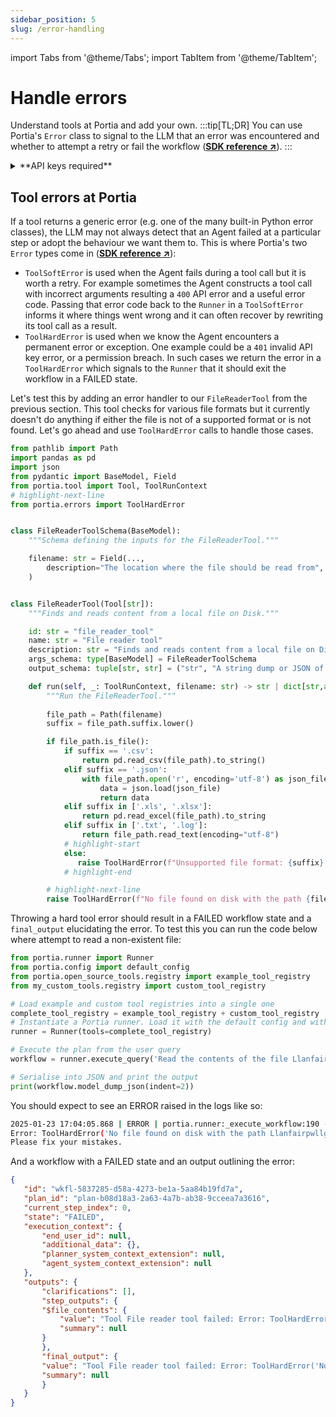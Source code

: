 ```yaml
---
sidebar_position: 5
slug: /error-handling
---
```


import Tabs from '@theme/Tabs';
import TabItem from '@theme/TabItem';

# Handle errors
Understand tools at Portia and add your own.
:::tip[TL;DR]
You can use Portia's `Error` class to signal to the LLM that an error was encountered and whether to attempt a retry or fail the workflow (<a href="/SDK/portia/errors" target="_blank">**SDK reference ↗**</a>).
:::

<details>
<summary>**API keys required**</summary>

We will use a simple GET endpoint from OpenWeatherMap in this section. Please sign up to obtain an API key from them (<a href="https://home.openweathermap.org/users/sign_in" target="_blank">**↗**</a>) and set it in the environment variable `OPENWEATHERMAP_API_KEY`.

We're assuming you already have a Tavily key provisioned from the previous sections in this doc. If not, then head over to their website and do so (<a href="https://tavily.com/" target="_blank">**↗**</a>). We will set it in the environment variable `TAVILY_API_KEY`.
</details>

## Tool errors at Portia
If a tool returns a generic error (e.g. one of the many built-in Python error classes), the LLM may not always detect that an Agent failed at a particular step or adopt the behaviour we want them to. This is where Portia's two `Error` types come in (<a href="/SDK/portia/errors" target="_blank">**SDK reference ↗**</a>):
- `ToolSoftError` is used when the Agent fails during a tool call but it is worth a retry. For example sometimes the Agent constructs a tool call with incorrect arguments resulting a `400` API error and a useful error code. Passing that error code back to the `Runner` in a `ToolSoftError` informs it where things went wrong and it can often recover by rewriting its tool call as a result.
- `ToolHardError` is used when we know the Agent encounters a permanent error or exception. One example could be a `401` invalid API key error, or a permission breach. In such cases we return the error in a `ToolHardError` which signals to the `Runner` that it should exit the workflow in a FAILED state.

Let's test this by adding an error handler to our `FileReaderTool` from the previous section. This tool checks for various file formats but it currently doesn't do anything if either the file is not of a supported format or is not found. Let's go ahead and use `ToolHardError` calls to handle those cases.
```python title="my_custom_tools/file_reader_tool.py"
from pathlib import Path
import pandas as pd
import json
from pydantic import BaseModel, Field
from portia.tool import Tool, ToolRunContext
# highlight-next-line
from portia.errors import ToolHardError


class FileReaderToolSchema(BaseModel):
    """Schema defining the inputs for the FileReaderTool."""

    filename: str = Field(..., 
        description="The location where the file should be read from",
    )


class FileReaderTool(Tool[str]):
    """Finds and reads content from a local file on Disk."""

    id: str = "file_reader_tool"
    name: str = "File reader tool"
    description: str = "Finds and reads content from a local file on Disk"
    args_schema: type[BaseModel] = FileReaderToolSchema
    output_schema: tuple[str, str] = ("str", "A string dump or JSON of the file content")

    def run(self, _: ToolRunContext, filename: str) -> str | dict[str,any]:       
        """Run the FileReaderTool."""
        
        file_path = Path(filename)
        suffix = file_path.suffix.lower()

        if file_path.is_file():
            if suffix == '.csv':
                return pd.read_csv(file_path).to_string()
            elif suffix == '.json':
                with file_path.open('r', encoding='utf-8') as json_file:
                    data = json.load(json_file)
                    return data
            elif suffix in ['.xls', '.xlsx']:
                return pd.read_excel(file_path).to_string
            elif suffix in ['.txt', '.log']:
                return file_path.read_text(encoding="utf-8")
            # highlight-start
            else:
               raise ToolHardError(f"Unsupported file format: {suffix}. Supported formats are .txt, .log, .csv, .json, .xls, .xlsx.")
            # highlight-end

        # highlight-next-line
        raise ToolHardError(f"No file found on disk with the path {filename}.")
```

Throwing a hard tool error should result in a FAILED workflow state and a `final_output` elucidating the error. To test this you can run the code below where attempt to read a non-existent file:
```python title=main.py skip=true
from portia.runner import Runner
from portia.config import default_config
from portia.open_source_tools.registry import example_tool_registry
from my_custom_tools.registry import custom_tool_registry

# Load example and custom tool registries into a single one
complete_tool_registry = example_tool_registry + custom_tool_registry
# Instantiate a Portia runner. Load it with the default config and with the tools above
runner = Runner(tools=complete_tool_registry)

# Execute the plan from the user query
workflow = runner.execute_query('Read the contents of the file Llanfairpwllgwyngyllgogerychwyrndrobwllllantysiliogogogoch.txt.')

# Serialise into JSON and print the output
print(workflow.model_dump_json(indent=2))
```

You should expect to see an ERROR raised in the logs like so:
```bash
2025-01-23 17:04:05.868 | ERROR | portia.runner:_execute_workflow:190 - error: Tool File reader tool failed
Error: ToolHardError('No file found on disk with the path Llanfairpwllgwyngyllgogerychwyrndrobwllllantysiliogogogoch.txt.')
Please fix your mistakes.
 ```
 And a workflow with a FAILED state and an output outlining the error:
 ```json title=workflow_error.py
{
    "id": "wkfl-5837285-d58a-4273-be1a-5aa84b19fd7a",
    "plan_id": "plan-b08d18a3-2a63-4a7b-ab38-9cceea7a3616",
    "current_step_index": 0,
    "state": "FAILED",
    "execution_context": {
        "end_user_id": null,
        "additional_data": {},
        "planner_system_context_extension": null,
        "agent_system_context_extension": null
    },
    "outputs": {
        "clarifications": [],
        "step_outputs": {
        "$file_contents": {
            "value": "Tool File reader tool failed: Error: ToolHardError('No file found on disk with the path Llanfairpwllgwyngyllgogerychwyrndrobwllllantysiliogogogoch.txt.')\n Please fix your mistakes.",
            "summary": null
        }
        },
        "final_output": {
        "value": "Tool File reader tool failed: Error: ToolHardError('No file found on disk with the path Llanfairpwllgwyngyllgogerychwyrndrobwllllantysiliogogogoch.txt.')\n Please fix your mistakes.",
        "summary": null
        }
    }
}
```